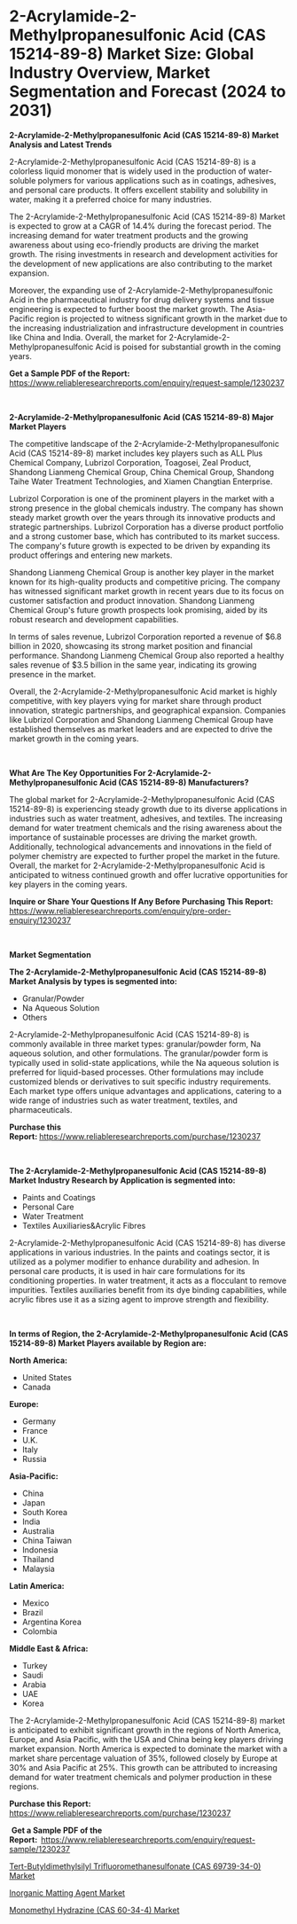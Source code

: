 <p><h1>2-Acrylamide-2-Methylpropanesulfonic Acid (CAS 15214-89-8) Market Size: Global Industry Overview, Market Segmentation and Forecast (2024 to 2031)</h1></p><p><strong>2-Acrylamide-2-Methylpropanesulfonic Acid (CAS 15214-89-8) Market Analysis and Latest Trends</strong></p>
<p><p>2-Acrylamide-2-Methylpropanesulfonic Acid (CAS 15214-89-8) is a colorless liquid monomer that is widely used in the production of water-soluble polymers for various applications such as in coatings, adhesives, and personal care products. It offers excellent stability and solubility in water, making it a preferred choice for many industries.</p><p>The 2-Acrylamide-2-Methylpropanesulfonic Acid (CAS 15214-89-8) Market is expected to grow at a CAGR of 14.4% during the forecast period. The increasing demand for water treatment products and the growing awareness about using eco-friendly products are driving the market growth. The rising investments in research and development activities for the development of new applications are also contributing to the market expansion.</p><p>Moreover, the expanding use of 2-Acrylamide-2-Methylpropanesulfonic Acid in the pharmaceutical industry for drug delivery systems and tissue engineering is expected to further boost the market growth. The Asia-Pacific region is projected to witness significant growth in the market due to the increasing industrialization and infrastructure development in countries like China and India. Overall, the market for 2-Acrylamide-2-Methylpropanesulfonic Acid is poised for substantial growth in the coming years.</p></p>
<p><strong>Get a Sample PDF of the Report:&nbsp;</strong> <a href="https://www.reliableresearchreports.com/enquiry/request-sample/1230237">https://www.reliableresearchreports.com/enquiry/request-sample/1230237</a></p>
<p>&nbsp;</p>
<p><strong>2-Acrylamide-2-Methylpropanesulfonic Acid (CAS 15214-89-8) Major Market Players</strong></p>
<p><p>The competitive landscape of the 2-Acrylamide-2-Methylpropanesulfonic Acid (CAS 15214-89-8) market includes key players such as ALL Plus Chemical Company, Lubrizol Corporation, Toagosei, Zeal Product, Shandong Lianmeng Chemical Group, China Chemical Group, Shandong Taihe Water Treatment Technologies, and Xiamen Changtian Enterprise.</p><p>Lubrizol Corporation is one of the prominent players in the market with a strong presence in the global chemicals industry. The company has shown steady market growth over the years through its innovative products and strategic partnerships. Lubrizol Corporation has a diverse product portfolio and a strong customer base, which has contributed to its market success. The company's future growth is expected to be driven by expanding its product offerings and entering new markets.</p><p>Shandong Lianmeng Chemical Group is another key player in the market known for its high-quality products and competitive pricing. The company has witnessed significant market growth in recent years due to its focus on customer satisfaction and product innovation. Shandong Lianmeng Chemical Group's future growth prospects look promising, aided by its robust research and development capabilities.</p><p>In terms of sales revenue, Lubrizol Corporation reported a revenue of $6.8 billion in 2020, showcasing its strong market position and financial performance. Shandong Lianmeng Chemical Group also reported a healthy sales revenue of $3.5 billion in the same year, indicating its growing presence in the market.</p><p>Overall, the 2-Acrylamide-2-Methylpropanesulfonic Acid market is highly competitive, with key players vying for market share through product innovation, strategic partnerships, and geographical expansion. Companies like Lubrizol Corporation and Shandong Lianmeng Chemical Group have established themselves as market leaders and are expected to drive the market growth in the coming years.</p></p>
<p>&nbsp;</p>
<p><strong>What Are The Key Opportunities For 2-Acrylamide-2-Methylpropanesulfonic Acid (CAS 15214-89-8) Manufacturers?</strong></p>
<p><p>The global market for 2-Acrylamide-2-Methylpropanesulfonic Acid (CAS 15214-89-8) is experiencing steady growth due to its diverse applications in industries such as water treatment, adhesives, and textiles. The increasing demand for water treatment chemicals and the rising awareness about the importance of sustainable processes are driving the market growth. Additionally, technological advancements and innovations in the field of polymer chemistry are expected to further propel the market in the future. Overall, the market for 2-Acrylamide-2-Methylpropanesulfonic Acid is anticipated to witness continued growth and offer lucrative opportunities for key players in the coming years.</p></p>
<p><strong>Inquire or Share Your Questions If Any Before Purchasing This Report:</strong> <a href="https://www.reliableresearchreports.com/enquiry/pre-order-enquiry/1230237">https://www.reliableresearchreports.com/enquiry/pre-order-enquiry/1230237</a></p>
<p>&nbsp;</p>
<p><strong>Market Segmentation</strong></p>
<p><strong>The 2-Acrylamide-2-Methylpropanesulfonic Acid (CAS 15214-89-8) Market Analysis by types is segmented into:</strong></p>
<p><ul><li>Granular/Powder</li><li>Na Aqueous Solution</li><li>Others</li></ul></p>
<p><p>2-Acrylamide-2-Methylpropanesulfonic Acid (CAS 15214-89-8) is commonly available in three market types: granular/powder form, Na aqueous solution, and other formulations. The granular/powder form is typically used in solid-state applications, while the Na aqueous solution is preferred for liquid-based processes. Other formulations may include customized blends or derivatives to suit specific industry requirements. Each market type offers unique advantages and applications, catering to a wide range of industries such as water treatment, textiles, and pharmaceuticals.</p></p>
<p><strong>Purchase this Report:&nbsp;</strong><a href="https://www.reliableresearchreports.com/purchase/1230237">https://www.reliableresearchreports.com/purchase/1230237</a></p>
<p>&nbsp;</p>
<p><strong>The 2-Acrylamide-2-Methylpropanesulfonic Acid (CAS 15214-89-8) Market Industry Research by Application is segmented into:</strong></p>
<p><ul><li>Paints and Coatings</li><li>Personal Care</li><li>Water Treatment</li><li>Textiles Auxiliaries&Acrylic Fibres</li></ul></p>
<p><p>2-Acrylamide-2-Methylpropanesulfonic Acid (CAS 15214-89-8) has diverse applications in various industries. In the paints and coatings sector, it is utilized as a polymer modifier to enhance durability and adhesion. In personal care products, it is used in hair care formulations for its conditioning properties. In water treatment, it acts as a flocculant to remove impurities. Textiles auxiliaries benefit from its dye binding capabilities, while acrylic fibres use it as a sizing agent to improve strength and flexibility.</p></p>
<p>&nbsp;</p>
<p><strong>In terms of Region, the 2-Acrylamide-2-Methylpropanesulfonic Acid (CAS 15214-89-8) Market Players available by Region are:</strong></p>
<p>
    <p> <strong> North America: </strong>
        <ul>
            <li>United States</li>
            <li>Canada</li>
        </ul>
        </p> 
    <p> <strong> Europe: </strong>
        <ul>
            <li>Germany</li>
            <li>France</li>
            <li>U.K.</li>
            <li>Italy</li>
            <li>Russia</li>
        </ul>
        </p> 
    <p> <strong> Asia-Pacific: </strong>
        <ul>
            <li>China</li>
            <li>Japan</li>
            <li>South Korea</li>
            <li>India</li>
            <li>Australia</li>
            <li>China Taiwan</li>
            <li>Indonesia</li>
            <li>Thailand</li>
            <li>Malaysia</li>
        </ul>
        </p> 
    <p> <strong> Latin America: </strong>
        <ul>
            <li>Mexico</li>
            <li>Brazil</li>
            <li>Argentina Korea</li>
            <li>Colombia</li>
        </ul>
        </p> 
    <p> <strong> Middle East & Africa: </strong>
        <ul>
            <li>Turkey</li>
            <li>Saudi</li>
            <li>Arabia</li>
            <li>UAE</li>
            <li>Korea</li>
        </ul>
    </p>
    </p>
<p><p>The 2-Acrylamide-2-Methylpropanesulfonic Acid (CAS 15214-89-8) market is anticipated to exhibit significant growth in the regions of North America, Europe, and Asia Pacific, with the USA and China being key players driving market expansion. North America is expected to dominate the market with a market share percentage valuation of 35%, followed closely by Europe at 30% and Asia Pacific at 25%. This growth can be attributed to increasing demand for water treatment chemicals and polymer production in these regions.</p></p>
<p><strong>Purchase this Report: </strong><a href="https://www.reliableresearchreports.com/purchase/1230237">https://www.reliableresearchreports.com/purchase/1230237</a></p>
<p>&nbsp;<strong>Get a Sample PDF of the Report:&nbsp;&nbsp;</strong><a href="https://www.reliableresearchreports.com/enquiry/request-sample/1230237">https://www.reliableresearchreports.com/enquiry/request-sample/1230237</a></p>
<p><strong></strong></p>
<p><p><a href="https://github.com/Angelnienowdseej3e45z3p8c/Market-Research-Report-List-1/blob/main/tert-butyldimethylsilyl-trifluoromethanesulfonate-cas-69739-34-0-market.md">Tert-Butyldimethylsilyl Trifluoromethanesulfonate (CAS 69739-34-0) Market</a></p><p><a href="https://github.com/eeaveuhhh/Market-Research-Report-List-1/blob/main/inorganic-matting-agent-market.md">Inorganic Matting Agent Market</a></p><p><a href="https://github.com/brentleyjimmiealvaradoz4l1rea/Market-Research-Report-List-1/blob/main/monomethyl-hydrazine-cas-60-34-4-market.md">Monomethyl Hydrazine (CAS 60-34-4) Market</a></p></p>